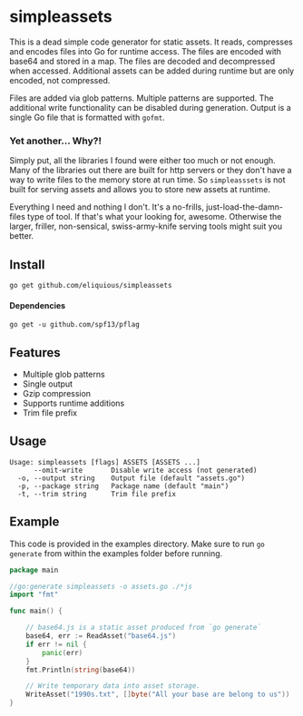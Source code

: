 # simpleassets

This is a dead simple code generator for static assets. It reads, compresses and encodes files into Go for runtime access. The files are encoded with base64 and stored in a map. The files are decoded and decompressed when accessed. Additional assets can be added during runtime but are only encoded, not compressed.

Files are added via glob patterns. Multiple patterns are supported. The additional write functionality can be disabled during generation. Output is a single Go file that is formatted with `gofmt`.

### Yet another... Why?!

Simply put, all the libraries I found were either too much or not enough. Many of the libraries out there are built for http servers or they don't have a way to write files to the memory store at run time. So `simpleasssets` is not built for serving assets and allows you to store new assets at runtime.

Everything I need and nothing I don't. It's a no-frills, just-load-the-damn-files type of tool. If that's what your looking for, awesome. Otherwise the larger, friller, non-sensical, swiss-army-knife serving tools might suit you better.

## Install

```
go get github.com/eliquious/simpleassets
```

#### Dependencies

```
go get -u github.com/spf13/pflag
```

## Features

- Multiple glob patterns
- Single output
- Gzip compression
- Supports runtime additions
- Trim file prefix

## Usage

```
Usage: simpleassets [flags] ASSETS [ASSETS ...] 
      --omit-write       Disable write access (not generated)
  -o, --output string    Output file (default "assets.go")
  -p, --package string   Package name (default "main")
  -t, --trim string      Trim file prefix
```

## Example

This code is provided in the examples directory. Make sure to run `go generate` from within the examples folder before running. 

```go
package main

//go:generate simpleassets -o assets.go ./*js
import "fmt"

func main() {

	// base64.js is a static asset produced from `go generate`
	base64, err := ReadAsset("base64.js")
	if err != nil {
		panic(err)
	}
	fmt.Println(string(base64))

	// Write temporary data into asset storage.
	WriteAsset("1990s.txt", []byte("All your base are belong to us"))
}

```
